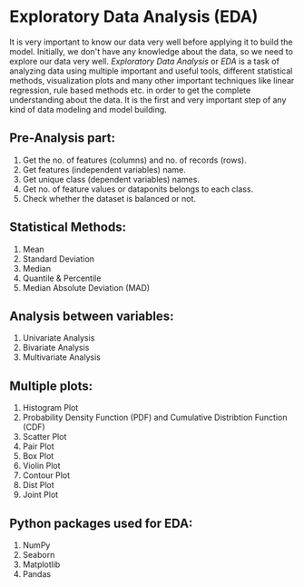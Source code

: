 # Exploratory Data Analysis (EDA)
It is very important to know our data very well before applying it to build the model. Initially, we don't have any knowledge about the data, so we need to explore our data very well.
*Exploratory Data Analysis* or *EDA* is a task of analyzing data using multiple important and useful tools, different statistical methods, visualization plots and many other important
techniques like linear regression, rule based methods etc. in order to get the complete understanding about the data. It is the first and very important step of any kind of data modeling 
and model building.

## Pre-Analysis part:
 1. Get the no. of features (columns) and no. of records (rows).
 2. Get features (independent variables) name.
 3. Get unique class (dependent variables) names.
 4. Get no. of feature values or dataponits belongs to each class.
 5. Check whether the dataset is balanced or not.
 
 ## Statistical Methods:
 1. Mean
 2. Standard Deviation
 3. Median
 4. Quantile & Percentile
 5. Median Absolute Deviation (MAD)
 
 ##  Analysis between variables:
 1. Univariate Analysis
 2. Bivariate Analysis
 3. Multivariate Analysis
 
 ## Multiple plots:
 1. Histogram Plot
 2. Probability Density Function (PDF) and Cumulative Distribtion Function (CDF)
 3. Scatter Plot
 4. Pair Plot
 5. Box Plot
 6. Violin Plot
 7. Contour Plot
 8. Dist Plot
 9. Joint Plot
 
 ## Python packages used for EDA:
 1. NumPy
 2. Seaborn
 3. Matplotlib
 4. Pandas
